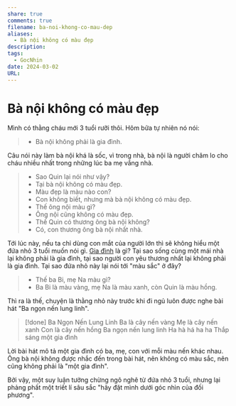 ```yaml
---
share: true
comments: true
filename: ba-noi-khong-co-mau-dep
aliases:
  - Bà nội không có màu đẹp
description: 
tags:
  - GocNhin
date: 2024-03-02
URL: 
---
```

# Bà nội không có màu đẹp
Mình có thằng cháu mới 3 tuổi rưỡi thôi. Hôm bữa tự nhiên nó nói:

> - Bà nội không phải là gia đình.

Câu nói này làm bà nội khá là sốc, vì trong nhà, bà nội là người chăm lo cho cháu nhiều nhất trong những lúc ba mẹ vắng nhà.

> - Sao Quin lại nói như vậy?
> - Tại bà nội không có màu đẹp.
> - Màu đẹp là màu nào con?
> - Con không biết, nhưng mà bà nội không có màu đẹp.
> - Thế ông nội màu gì?
> - Ông nội cũng không có màu đẹp.
> - Thế Quin có thương ông bà nội không?
> - Có, con thương ông bà nội nhất nhà.

Tới lúc này, nếu ta chỉ dùng con mắt của người lớn thì sẽ không hiểu một đứa nhỏ 3 tuổi muốn nói gì.  [Gia đình](Gia%20%C4%91%C3%ACnh.md) là gì? Tại sao sống cùng một mái nhà lại không phải là gia đình, tại sao người con yêu thương nhất lại không phải là gia đình. Tại sao đứa nhỏ này lại nói tới "màu sắc" ở đây?

> - Thế ba Bi, mẹ Na màu gì?
> - Ba Bi là màu vàng, mẹ Na là màu xanh, còn Quin là màu hồng.

Thì ra là thế, chuyện là thằng nhỏ này trước khi đi ngủ luôn được nghe bài hát "Ba ngọn nến lung linh".

> [!done] Ba Ngọn Nến Lung Linh
> 	Ba là cây nến vàng
> 	Mẹ là cây nến xanh
> 	Con là cây nến hồng
> 	Ba ngọn nến lung linh
> 	Ha hà há ha ha
> 	Thắp sáng một gia đình

Lời bài hát mô tả một gia đình có ba, mẹ, con với mỗi màu nến khác nhau. Ông bà nội không được nhắc đến trong bài hát, nên không có màu sắc, nên cũng không phải là "một gia đình".

Bởi vậy, một suy luận tưởng chừng ngô nghê từ đứa nhỏ 3 tuổi, nhưng lại phảng phất một triết lí sâu sắc "hãy đặt mình dưới góc nhìn của đối phương".
